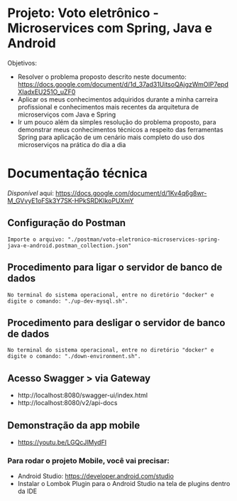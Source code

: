 # Projeto: Voto eletrônico - Microservices com Spring, Java e Android

Objetivos:
* Resolver o problema proposto descrito neste documento: https://docs.google.com/document/d/1d_37ad31UitsoQAjgzWmOIP7epdXIadxEU251O_uZF0
* Aplicar os meus conhecimentos adquiridos durante a minha carreira profissional e conhecimentos mais recentes da arquitetura de microserviços com Java e Spring
* Ir um pouco além da simples resolução do problema proposto, para demonstrar meus conhecimentos técnicos a respeito das ferramentas Spring para aplicação de um cenário mais completo do uso dos microserviços na prática do dia a dia

# Documentação técnica

*Disponível* aqui: https://docs.google.com/document/d/1Kv4q6g8wr-M_GVvyE1oFSk3Y7SK-HPkSRDKIkoPUXmY

## Configuração do Postman

    Importe o arquivo: "./postman/voto-eletronico-microservices-spring-java-e-android.postman_collection.json"

## Procedimento para ligar o servidor de banco de dados

    No terminal do sistema operacional, entre no diretório "docker" e digite o comando: "./up-dev-mysql.sh".

## Procedimento para desligar o servidor de banco de dados

    No terminal do sistema operacional, entre no diretório "docker" e digite o comando: "./down-environment.sh".

## Acesso Swagger > via Gateway

  * http://localhost:8080/swagger-ui/index.html
  * http://localhost:8080/v2/api-docs

## Demonstração da app mobile

* https://youtu.be/LGQcJlMydFI

### Para rodar o projeto Mobile, você vai precisar:

* Android Studio: https://developer.android.com/studio
* Instalar o Lombok Plugin para o Android Studio na tela de plugins dentro da IDE
